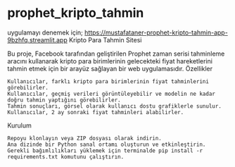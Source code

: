 # prophet_kripto_tahmin

uygulamayı denemek için; https://mustafataner-prophet-kripto-tahmin-app-9bzhfq.streamlit.app
Kripto Para Tahmin Sitesi

Bu proje, Facebook tarafından geliştirilen Prophet zaman serisi tahminleme aracını kullanarak kripto para birimlerinin gelecekteki fiyat hareketlerini tahmin etmek için bir arayüz sağlayan bir web uygulamasıdır.
Özellikler

    Kullanıcılar, farklı kripto para birimlerinin fiyat tahminlerini görebilirler.
    Kullanıcılar, geçmiş verileri görüntüleyebilir ve modelin ne kadar doğru tahmin yaptığını görebilirler.
    Tahmin sonuçları, görsel olarak kullanıcı dostu grafiklerle sunulur.
    Kullanıcılar, 2 ay sonraki fiyat tahminleri alabilirler.

Kurulum

    Repoyu klonlayın veya ZIP dosyası olarak indirin.
    Ana dizinde bir Python sanal ortamı oluşturun ve etkinleştirin.
    Gerekli bağımlılıkları yüklemek için terminalde pip install -r requirements.txt komutunu çalıştırın.
    
   

